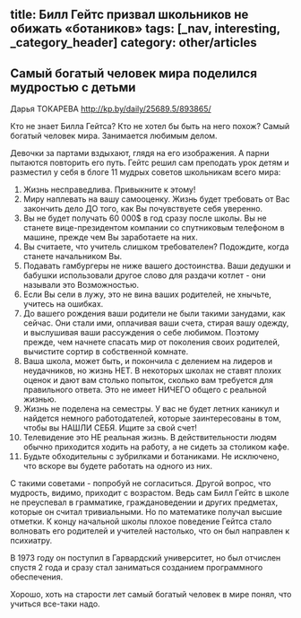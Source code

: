 title: Билл Гейтс призвал школьников не обижать «ботаников»
tags: [_nav, interesting, _category_header]
category: other/articles
---

Самый богатый человек мира поделился мудростью с детьми
-------------------------------------------------------

Дарья ТОКАРЕВА  <http://kp.by/daily/25689.5/893865/>


Кто не знает Билла Гейтса? Кто не хотел бы быть на него похож? Самый богатый человек мира. Занимается любимым делом.

Девочки за партами вздыхают, глядя на его изображения. А парни пытаются повторить его путь. Гейтс решил сам преподать урок детям и разместил у себя в блоге 11 мудрых советов школьникам всего мира:

1. Жизнь несправедлива. Привыкните к этому!
2. Миру наплевать на вашу самооценку. Жизнь будет требовать от Вас закончить дело ДО того, как Вы почувствуете себя уверенно.
3. Вы не будет получать 60 000$ в год сразу после школы. Вы не станете вице-президентом компании со спутниковым телефоном в машине, прежде чем Вы заработаете на них.
4. Вы считаете, что учитель слишком требователен? Подождите, когда станете начальником Вы.
5. Подавать гамбургеры не ниже вашего достоинства. Ваши дедушки и бабушки использовали другое слово для раздачи котлет - они называли это Возможностью.
6. Если Вы сели в лужу, это не вина ваших родителей, не хнычьте, учитесь на ошибках.
7. До вашего рождения ваши родители не были такими занудами, как сейчас. Они стали ими, оплачивая ваши счета, стирая вашу одежду, и выслушивая ваши рассуждения о себе любимом. Поэтому прежде, чем начнете спасать мир от поколения своих родителей, вычистите сортир в собственной комнате.
8. Ваша школа, может быть, и покончила с делением на лидеров и неудачников, но жизнь НЕТ. В некоторых школах не ставят плохих оценок и дают вам столько попыток, сколько вам требуется для правильного ответа. Это не имеет НИЧЕГО общего с реальной жизнью.
9. Жизнь не поделена на семестры. У вас не будет летних каникул и найдется немного работодателей, которые заинтересованы в том, чтобы вы НАШЛИ СЕБЯ. Ищите за свой счет!
10. Телевидение это НЕ реальная жизнь. В действительности людям обычно приходится ходить на работу, а не сидеть за столиком кафе.
11. Будьте обходительны с зубрилками и ботаниками. Не исключено, что вскоре вы будете работать на одного из них.

С такими советами - попробуй не согласиться. Другой вопрос, что мудрость, видимо, приходит с возрастом. Ведь сам Билл Гейтс в школе не преуспевал в грамматике, граждановедении и других предметах, которые он считал тривиальными. Но по математике получал высшие отметки. К концу начальной школы плохое поведение Гейтса стало волновать его родителей и учителей настолько, что он был направлен к психиатру.

В 1973 году он поступил в Гарвардский университет, но был отчислен спустя 2 года и сразу стал заниматься созданием программного обеспечения.

Хорошо, хоть на старости лет самый богатый человек в мире понял, что учиться все-таки надо.